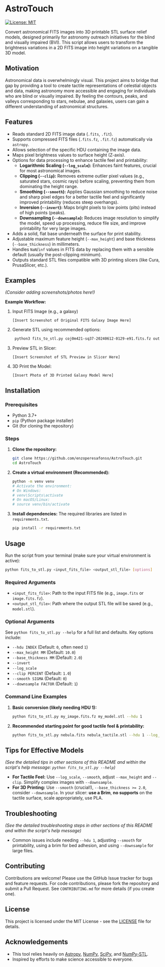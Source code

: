 # AstroTouch
[![License: MIT](https://img.shields.io/badge/License-MIT-yellow.svg)](https://opensource.org/licenses/MIT)
<!-- Add other badges if you set up CI/CD, etc. -->

Convert astronomical FITS images into 3D printable STL surface relief models, designed primarily for astronomy outreach initiatives for the blind and visually impaired (BVI). This script allows users to transform the brightness variations in a 2D FITS image into height variations on a tangible 3D model.

## Motivation

Astronomical data is overwhelmingly visual. This project aims to bridge that gap by providing a tool to create tactile representations of celestial objects and data, making astronomy more accessible and engaging for individuals who are blind or visually impaired. By feeling the contours, peaks, and valleys corresponding to stars, nebulae, and galaxies, users can gain a different understanding of astronomical structures.

## Features

*   Reads standard 2D FITS image data (`.fits`, `.fit`).
*   Supports compressed FITS files (`.fits.fz`, `.fit.fz`) automatically via `astropy`.
*   Allows selection of the specific HDU containing the image data.
*   Maps pixel brightness values to surface height (Z-axis).
*   Options for data processing to enhance tactile feel and printability:
    *   **Logarithmic Scaling (`--log_scale`):** Enhances faint features, crucial for most astronomical images.
    *   **Clipping (`--clip`):** Removes extreme outlier pixel values (e.g., saturated stars, cosmic rays) before scaling, preventing them from dominating the height range.
    *   **Smoothing (`--smooth`):** Applies Gaussian smoothing to reduce noise and sharp pixel edges for a better tactile feel and significantly improved printability (reduces steep overhangs).
    *   **Inversion (`--invert`):** Maps bright pixels to low points (pits) instead of high points (peaks).
    *   **Downsampling (`--downsample`):** Reduces image resolution to simplify the model, speed up processing, reduce file size, and improve printability for very large images.
*   Adds a solid, flat base underneath the surface for print stability.
*   Adjustable maximum feature height (`--max_height`) and base thickness (`--base_thickness`) in millimeters.
*   Handles `NaN`/`inf` values in FITS data by replacing them with a sensible default (usually the post-clipping minimum).
*   Outputs standard STL files compatible with 3D printing slicers (like Cura, PrusaSlicer, etc.).

## Examples

*(Consider adding screenshots/photos here!)*

**Example Workflow:**

1.  Input FITS Image (e.g., a galaxy)
    ```
    [Insert Screenshot of Original FITS Galaxy Image Here]
    ```
2.  Generate STL using recommended options:
    ```bash
     python3 fits_to_stl.py coj0m421-sq37-20240612-0129-e91.fits.fz output_model.stl --hdu 1 --log_scale --clip 1 --max_height 50 --smooth 2.0 --downsample 2
    ```
3.  Preview STL in Slicer:
    ```
    [Insert Screenshot of STL Preview in Slicer Here]
    ```
4.  3D Print the Model:
    ```
    [Insert Photo of 3D Printed Galaxy Model Here]
    ```

## Installation

### Prerequisites

*   Python 3.7+
*   `pip` (Python package installer)
*   Git (for cloning the repository)

### Steps

1.  **Clone the repository:**
    ```bash
    git clone https://github.com/enzoperesafonso/AstroTouch.git
    cd AstroTouch
    ```

2.  **Create a virtual environment (Recommended):**
    ```bash
    python -m venv venv
    # Activate the environment:
    # On Windows:
    # venv\Scripts\activate
    # On macOS/Linux:
    # source venv/bin/activate
    ```

3.  **Install dependencies:**
    The required libraries are listed in `requirements.txt`.
    ```bash
    pip install -r requirements.txt
    ```

## Usage

Run the script from your terminal (make sure your virtual environment is active):

```bash
python fits_to_stl.py <input_fits_file> <output_stl_file> [options]
```

### Required Arguments

*   `<input_fits_file>`: Path to the input FITS file (e.g., `image.fits` or `image.fits.fz`).
*   `<output_stl_file>`: Path where the output STL file will be saved (e.g., `model.stl`).

### Optional Arguments

See `python fits_to_stl.py --help` for a full list and defaults. Key options include:

*   `--hdu INDEX` (Default: `0`, often need `1`)
*   `--max_height MM` (Default: `10.0`)
*   `--base_thickness MM` (Default: `2.0`)
*   `--invert`
*   `--log_scale`
*   `--clip PERCENT` (Default: `1.0`)
*   `--smooth SIGMA` (Default: `0`)
*   `--downsample FACTOR` (Default: `1`)

### Command Line Examples

1.  **Basic conversion (likely needing HDU 1):**
    ```bash
    python fits_to_stl.py my_image.fits.fz my_model.stl --hdu 1
    ```

2.  **Recommended starting point for good tactile feel & printability:**
    ```bash
    python fits_to_stl.py nebula.fits nebula_tactile.stl --hdu 1 --log_scale --clip 1.0 --smooth 1.5 --max_height 12.0 --base_thickness 2.0
    ```

## Tips for Effective Models

*(See the detailed tips in other sections of this README and within the script's help message: `python fits_to_stl.py --help`)*

*   **For Tactile Feel:** Use `--log_scale`, `--smooth`, adjust `--max_height` and `--clip`. Simplify complex images with `--downsample`.
*   **For 3D Printing:** Use `--smooth` (crucial!), `--base_thickness >= 2.0`, consider `--downsample`. In your slicer: **use a Brim**, **no supports** on the tactile surface, scale appropriately, use PLA.

## Troubleshooting

*(See the detailed troubleshooting steps in other sections of this README and within the script's help message)*

*   Common issues include needing `--hdu 1`, adjusting `--smooth` for printability, using a brim for bed adhesion, and using `--downsample` for large files.

## Contributing

Contributions are welcome! Please use the GitHub Issue tracker for bugs and feature requests. For code contributions, please fork the repository and submit a Pull Request. See `CONTRIBUTING.md` for more details (if you create one).

## License

This project is licensed under the MIT License - see the [LICENSE](LICENSE) file for details.

## Acknowledgements

*   This tool relies heavily on [Astropy](https://www.astropy.org/), [NumPy](https://numpy.org/), [SciPy](https://scipy.org/), and [NumPy-STL](https://github.com/WoLpH/numpy-stl/).
*   Inspired by efforts to make science accessible to everyone.
